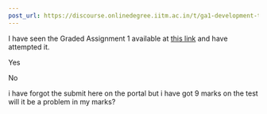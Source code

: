 ```yaml
---
post_url: https://discourse.onlinedegree.iitm.ac.in/t/ga1-development-tools-discussion-thread-tds-jan-2025/161083/128
---
```

I have seen the Graded Assignment 1 available at [this link](https://exam.sanand.workers.dev/tds-2025-01-ga1) and have attempted it.

Yes

No

i have forgot the submit here on the portal but i have got 9 marks on the test will it be a problem in my marks?